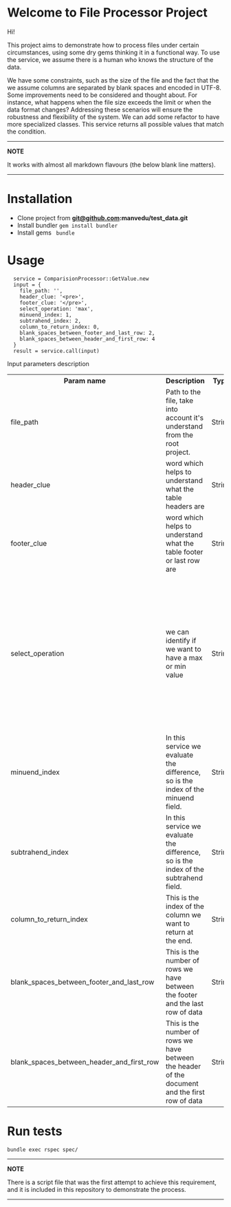 # Welcome to File Processor Project
Hi! 

This project aims to demonstrate how to process files under certain circumstances, using some dry gems thinking it in a functional way.
To use the service, we assume there is a human who knows the structure of the data.

We have some constraints, such as the size of the file and the fact that the we assume columns are separated by blank spaces and encoded in UTF-8.
Some improvements need to be considered and thought about. For instance, what happens when the file size exceeds the limit or when the data format changes? Addressing these scenarios will ensure the robustness and flexibility of the system.
We can add some refactor to have more specialized classes.
This service returns all possible values that match the condition.

---
**NOTE**

It works with almost all markdown flavours (the below blank line matters).

---

# Installation
- Clone project from **git@github.com:manvedu/test_data.git**
- Install bundler `gem install bundler`
- Install gems ` bundle`

# Usage

```
  service = ComparisionProcessor::GetValue.new
  input = {   
    file_path: '',
    header_clue: '<pre>',
    footer_clue: '</pre>',
    select_operation: 'max',
    minuend_index: 1,
    subtrahend_index: 2,
    column_to_return_index: 0,
    blank_spaces_between_footer_and_last_row: 2,
    blank_spaces_between_header_and_first_row: 4
  }   
  result = service.call(input)
```

Input parameters description
<table>
  <tr>
    <th>Param name</th>
    <th>Description</th>
    <th>Type</th>
    <th>Required</th>
    <th>Restrictions</th>
  </tr>
  <tr>
    <td>file_path</td>
    <td>Path to the file, take into account it's understand from the root project.</td>
    <td>String</td>
    <td>true</td>
    <td></td>
  </tr>
  <tr>
    <td>header_clue</td>
    <td>word which helps to understand what the table headers are</td>
    <td>String</td>
    <td>true</td>
    <td></td>
  </tr>
  <tr>
    <td>footer_clue</td>
    <td>word which helps to understand what the table footer or last row are</td>
    <td>String</td>
    <td>true</td>
    <td></td>
  </tr>
  <tr>
    <td>select_operation</td>
    <td>we can identify if we want to have a max or min value</td>
    <td>String</td>
    <td>true</td>
    <td>The unique available options by the moment are max and min. We can perhaps change it in future instead of having a word we can just pass the block of code we want to evaluate</td>   
  </tr>
  <tr>
    <td>minuend_index</td>
    <td>In this service we evaluate the difference, so is the index of the minuend field.</td>
    <td>String</td>
    <td>true</td>
    <td></td>   
  </tr>
  <tr>
    <td>subtrahend_index</td>
    <td>In this service we evaluate the difference, so is the index of the subtrahend field.</td>
    <td>String</td>
    <td>true</td>
    <td></td>   
  </tr>
  <tr>
    <td>column_to_return_index</td>
    <td>This is the index of the column we want to return at the end.</td>
    <td>String</td>
    <td>true</td>
    <td></td>   
  </tr>
  <tr>
    <td>blank_spaces_between_footer_and_last_row</td>
    <td>This is the number of rows we have between the footer and the last row of data</td>
    <td>String</td>
    <td>true</td>
    <td></td>   
  </tr>
  <tr>
    <td>blank_spaces_between_header_and_first_row</td>
    <td>This is the number of rows we have between the header of the document and the first row of data</td>
    <td>String</td>
    <td>true</td>
    <td></td>   
  </tr>
</table>

# Run tests

```
bundle exec rspec spec/
```

---
**NOTE**

There is a script file that was the first attempt to achieve this requirement, and it is included in this repository to demonstrate the process.

---
